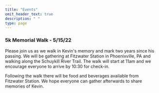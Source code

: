 ```yaml
---
title: "Events"
omit_header_text: true
description: " "
type: page
---
```


### 5k Memorial Walk - 5/15/22
Please join us as we walk in Kevin's memory and mark two years since his passing. We will be gathering at Fitzwater Station in Phoenixville, PA and walking along the Schuykill River Trail. The walk will start at 11am and we encourage everyone to arrive by 10:30 for check-in. 

Following the walk there will be food and beverages available from Fitzwater Station. We hope everyone can gather afterwards to share memories of Kevin.